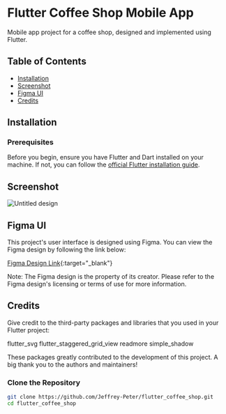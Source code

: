 # Flutter Coffee Shop Mobile App

Mobile app project for a coffee shop, designed and implemented using Flutter.

## Table of Contents
- [Installation](#installation)
- [Screenshot](#usage)
- [Figma UI](#figma-ui)
- [Credits](#credits)

## Installation


### Prerequisites

Before you begin, ensure you have Flutter and Dart installed on your machine. If not, you can follow the [official Flutter installation guide](https://flutter.dev/docs/get-started/install).

## Screenshot
![Untitled design](https://github.com/jeffrey-peter/flutter_coffee_shop/assets/158720910/4768d1ce-7e0e-47b0-9755-55b44eae7407)

## Figma UI
This project's user interface is designed using Figma. You can view the Figma design by following the link below:

[Figma Design Link](https://www.figma.com/community/file/1116708627748807811){:target="_blank"}

Note:
The Figma design is the property of its creator. Please refer to the Figma design's licensing or terms of use for more information.

## Credits
Give credit to the third-party packages and libraries that you used in your Flutter project:

flutter_svg
flutter_staggered_grid_view
readmore
simple_shadow

These packages greatly contributed to the development of this project. A big thank you to the authors and maintainers!


### Clone the Repository

```bash
git clone https://github.com/Jeffrey-Peter/flutter_coffee_shop.git
cd flutter_coffee_shop


